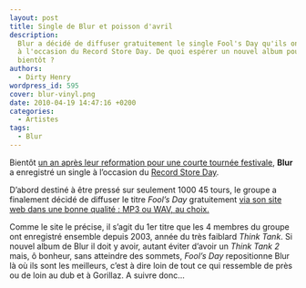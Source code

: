 ```yaml
---
layout: post
title: Single de Blur et poisson d'avril
description:
  Blur a décidé de diffuser gratuitement le single Fool's Day qu'ils ont écrits
  à l'occasion du Record Store Day. De quoi espérer un nouvel album pour
  bientôt ?
authors:
  - Dirty Henry
wordpress_id: 595
cover: blur-vinyl.png
date: 2010-04-19 14:47:16 +0200
categories:
  - Artistes
tags:
  - Blur
---
```


Bientôt [un an après leur reformation pour une courte tournée festivale][i514],
**Blur** a enregistré un single à l’occasion du
[Record Store Day](http://www.recordstoreday.com).

D’abord destiné à être pressé sur seulement 1000 45 tours, le groupe a
finalement décidé de diffuser le titre _Fool’s Day_ gratuitement
[via son site web dans une bonne qualité : MP3 ou WAV, au choix.](http://www.blur.co.uk/)

Comme le site le précise, il s’agit du 1er titre que les 4 membres du groupe ont
enregistré ensemble depuis 2003, année du très faiblard _Think Tank_. Si nouvel
album de Blur il doit y avoir, autant éviter d’avoir un _Think Tank 2_ mais, ô
bonheur, sans atteindre des sommets, _Fool’s Day_ repositionne Blur là où ils
sont les meilleurs, c’est à dire loin de tout ce qui ressemble de près ou de
loin au dub et à Gorillaz. A suivre donc…

[i514]: https://www.deadrooster.org/hand-in-hand-through-their-hyde-parklife/
